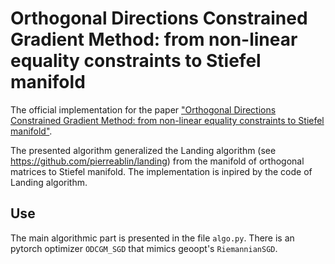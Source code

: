 # Orthogonal Directions Constrained Gradient Method: from non-linear equality constraints to Stiefel manifold

The official implementation for the paper ["Orthogonal Directions Constrained Gradient Method: from non-linear equality constraints to Stiefel manifold"](https://proceedings.mlr.press/v195/schechtman23a.html). 

The presented algorithm generalized the Landing algorithm (see https://github.com/pierreablin/landing) from the manifold of orthogonal matrices to Stiefel manifold. The implementation is inpired by the code of Landing algorithm.

## Use

The main algorithmic part is presented in the file ``algo.py``. There is an pytorch optimizer ``ODCGM_SGD`` that mimics geoopt's ``RiemannianSGD``.

